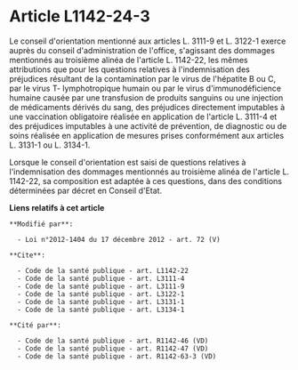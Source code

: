 # Article L1142-24-3

Le conseil d'orientation mentionné aux articles L. 3111-9 et L. 3122-1 exerce auprès du conseil d'administration de l'office,
s'agissant des dommages mentionnés au troisième alinéa de l'article L. 1142-22, les mêmes attributions que pour les questions
relatives à l'indemnisation des préjudices résultant de la contamination par le virus de l'hépatite B ou C, par le virus T-
lymphotropique humain ou par le virus d'immunodéficience humaine causée par une transfusion de produits sanguins ou une
injection de médicaments dérivés du sang, des préjudices directement imputables à une vaccination obligatoire réalisée en
application de l'article L. 3111-4 et des préjudices imputables à une activité de prévention, de diagnostic ou de soins
réalisée en application de mesures prises conformément aux articles L. 3131-1 ou L. 3134-1. 

Lorsque le conseil d'orientation est saisi de questions relatives à l'indemnisation des dommages mentionnés au troisième
alinéa de l'article L. 1142-22, sa composition est adaptée à ces questions, dans des conditions déterminées par décret en
Conseil d'Etat.

**Liens relatifs à cet article**

	**Modifié par**:

	  - Loi n°2012-1404 du 17 décembre 2012 - art. 72 (V)

	**Cite**:

	  - Code de la santé publique - art. L1142-22
	  - Code de la santé publique - art. L3111-4
	  - Code de la santé publique - art. L3111-9
	  - Code de la santé publique - art. L3122-1
	  - Code de la santé publique - art. L3131-1
	  - Code de la santé publique - art. L3134-1

	**Cité par**:

	  - Code de la santé publique - art. R1142-46 (VD)
	  - Code de la santé publique - art. R1142-47 (VD)
	  - Code de la santé publique - art. R1142-63-3 (VD)
